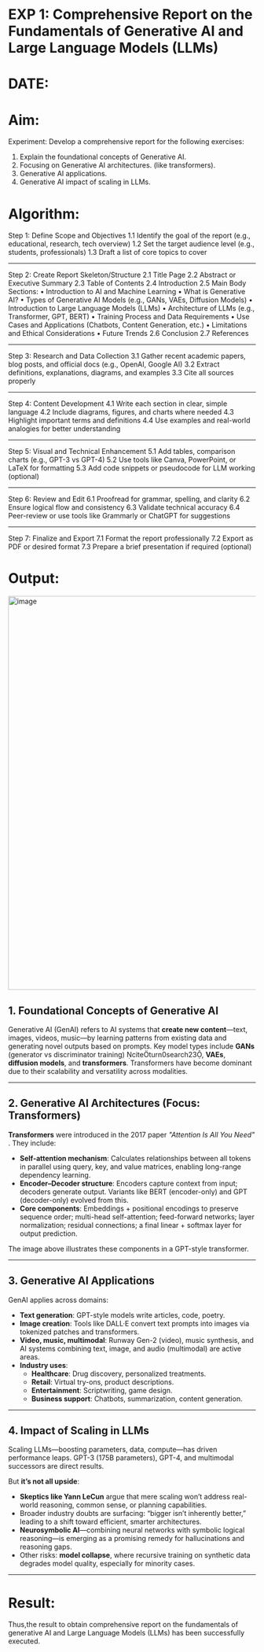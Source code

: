 # EXP 1: Comprehensive Report on the Fundamentals of Generative AI and Large Language Models (LLMs)
# DATE:
# Aim:	
Experiment:
Develop a comprehensive report for the following exercises:
1.	Explain the foundational concepts of Generative AI. 
2.	Focusing on Generative AI architectures. (like transformers).
3.	Generative AI applications.
4.	Generative AI impact of scaling in LLMs.

# Algorithm: 
Step 1: Define Scope and Objectives
1.1 Identify the goal of the report (e.g., educational, research, tech overview)
1.2 Set the target audience level (e.g., students, professionals)
1.3 Draft a list of core topics to cover
___
Step 2: Create Report Skeleton/Structure
2.1 Title Page
2.2 Abstract or Executive Summary
2.3 Table of Contents
2.4 Introduction
2.5 Main Body Sections:
•	Introduction to AI and Machine Learning
•	What is Generative AI?
•	Types of Generative AI Models (e.g., GANs, VAEs, Diffusion Models)
•	Introduction to Large Language Models (LLMs)
•	Architecture of LLMs (e.g., Transformer, GPT, BERT)
•	Training Process and Data Requirements
•	Use Cases and Applications (Chatbots, Content Generation, etc.)
•	Limitations and Ethical Considerations
•	Future Trends
2.6 Conclusion
2.7 References
________________________________________
Step 3: Research and Data Collection
3.1 Gather recent academic papers, blog posts, and official docs (e.g., OpenAI, Google AI)
3.2 Extract definitions, explanations, diagrams, and examples
3.3 Cite all sources properly
________________________________________
Step 4: Content Development
4.1 Write each section in clear, simple language
4.2 Include diagrams, figures, and charts where needed
4.3 Highlight important terms and definitions
4.4 Use examples and real-world analogies for better understanding
________________________________________
Step 5: Visual and Technical Enhancement
5.1 Add tables, comparison charts (e.g., GPT-3 vs GPT-4)
5.2 Use tools like Canva, PowerPoint, or LaTeX for formatting
5.3 Add code snippets or pseudocode for LLM working (optional)
________________________________________
Step 6: Review and Edit
6.1 Proofread for grammar, spelling, and clarity
6.2 Ensure logical flow and consistency
6.3 Validate technical accuracy
6.4 Peer-review or use tools like Grammarly or ChatGPT for suggestions
________________________________________
Step 7: Finalize and Export
7.1 Format the report professionally
7.2 Export as PDF or desired format
7.3 Prepare a brief presentation if required (optional)



# Output:

<img width="1001" height="801" alt="image" src="https://github.com/user-attachments/assets/3e0c2a26-f181-413e-99de-f1551bff53e1" />


## 1. Foundational Concepts of Generative AI  
Generative AI (GenAI) refers to AI systems that **create new content**—text, images, videos, music—by learning patterns from existing data and generating novel outputs based on prompts. Key model types include **GANs** (generator vs discriminator training) citeturn0search23, **VAEs**, **diffusion models**, and **transformers**. Transformers have become dominant due to their scalability and versatility across modalities.

---

## 2. Generative AI Architectures (Focus: Transformers)  
**Transformers** were introduced in the 2017 paper *"Attention Is All You Need"* . They include:

- **Self-attention mechanism**: Calculates relationships between all tokens in parallel using query, key, and value matrices, enabling long-range dependency learning.
- **Encoder–Decoder structure**: Encoders capture context from input; decoders generate output. Variants like BERT (encoder-only) and GPT (decoder-only) evolved from this.
- **Core components**: Embeddings + positional encodings to preserve sequence order; multi-head self-attention; feed-forward networks; layer normalization; residual connections; a final linear + softmax layer for output prediction.

The image above illustrates these components in a GPT-style transformer.

---

## 3. Generative AI Applications  
GenAI applies across domains:

- **Text generation**: GPT-style models write articles, code, poetry.
- **Image creation**: Tools like DALL·E convert text prompts into images via tokenized patches and transformers. 
- **Video, music, multimodal**: Runway Gen-2 (video), music synthesis, and AI systems combining text, image, and audio (multimodal) are active areas.
- **Industry uses**:  
  - **Healthcare**: Drug discovery, personalized treatments.  
  - **Retail**: Virtual try-ons, product descriptions.  
  - **Entertainment**: Scriptwriting, game design.  
  - **Business support**: Chatbots, summarization, content generation.

---

## 4. Impact of Scaling in LLMs  
Scaling LLMs—boosting parameters, data, compute—has driven performance leaps. GPT-3 (175B parameters), GPT-4, and multimodal successors are direct results.

But **it’s not all upside**:

- **Skeptics like Yann LeCun** argue that mere scaling won’t address real-world reasoning, common sense, or planning capabilities.  
- Broader industry doubts are surfacing: “bigger isn’t inherently better,” leading to a shift toward efficient, smarter architectures. 
- **Neurosymbolic AI**—combining neural networks with symbolic logical reasoning—is emerging as a promising remedy for hallucinations and reasoning gaps. 
- Other risks: **model collapse**, where recursive training on synthetic data degrades model quality, especially for minority cases.

---


# Result:
Thus,the result to obtain comprehensive report on the fundamentals of generative AI and Large Language Models (LLMs) has been successfully executed.
